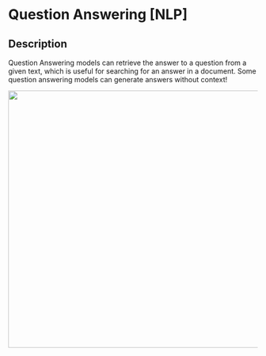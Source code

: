 # Question Answering [NLP]

## Description

Question Answering models can retrieve the answer to a question from a given text, which is useful for searching for an answer in a document. Some question answering models can generate answers without context!

<img src="image1.png" style="width:5.41146in" />
